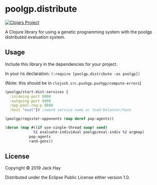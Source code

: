 # poolgp.distribute
[![Clojars Project](https://img.shields.io/clojars/v/poolgp.distribute.svg)](https://clojars.org/poolgp.distribute)

A Clojure library for using a genetic programming system with the poolgp distributed evaluation system.

## Usage

Include this library in the dependencies for your project.

In your ns declaration: `(:require [poolgp.distribute :as poolgp])`

(Note: this should be in `clojush.src.pushgp.pushgp/compute-errors`)

```clojure
(poolgp/start-dist-services {
  :incoming-port 8000
  :outgoing-port 9999
  :opp-pool-req-p 8888
  :host "eval"}) ;swarm service name or load-balancer/host

(poolgp/register-opponents (map deref pop-agents))

(dorun (map #((if use-single-thread swap! send)
             %1 evaluate-individual poolgp/eval-indiv %2 argmap)
           pop-agents
           rand-gens))
```

## License

Copyright © 2019 Jack Hay

Distributed under the Eclipse Public License either version 1.0.
